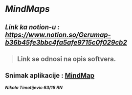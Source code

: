 

# ***MindMaps***






## ***Link ka notion-u : https://www.notion.so/Gerumap-b36b45fe3bbc4fa5afe9715c0f029cb2***
> ## **Link se odnosi na opis softvera.**






## **Snimak aplikacije** : [MindMap](***https://user-images.githubusercontent.com/72966266/236627818-4b7ed6dd-9468-4bdb-8cce-aa258ba4e90f.mp4***)




***Nikola Timotijevic 63/18 RN***
